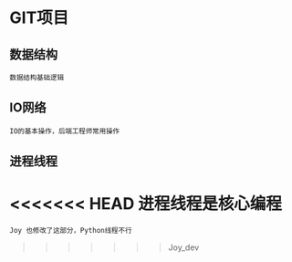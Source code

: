 # GIT项目

## 数据结构
    数据结构基础逻辑
## IO网络
    IO的基本操作，后端工程师常用操作
## 进程线程
<<<<<<< HEAD
    进程线程是核心编程
=======
    Joy 也修改了这部分，Python线程不行
>>>>>>> Joy_dev
